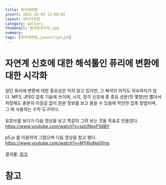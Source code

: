 ```yaml
---
title: 퓨리에변환
insert: 2022-10-09 12:00:02
layout: 레이아웃명
category: gallery
thumbnail: 썸네일이미지.jpg
summary: 
tags: [퓨리에변환,javascript,p5]
---
```


# 자연계 신호에 대한 해석툴인 퓨리에 변환에 대한 시각화

일단 퓨리에 변환에 대한 중요성은 익히 알고 있지만, 그 해석이 아직도 익숙하지가 않다. MP3, JPEG 압축 기술에 쓰이며, 시각, 청각 신호에 중 중요 성분(첫 몇항)만 뽑아서 저장해도 충분히 이질감 없이 원본 정보를 보고 들을 수 있음에 착안한 압축 방법이며, 그 때 사용하는 수학 도구이다.<br/>
<br/>
유튜브를 보다가 다음 영상을 보고 똑같이 그려 보는 것을 목표로 만들었다.<br/>
<a href="https://www.youtube.com/watch?v=spUNpyF58BY" target="_blank">https://www.youtube.com/watch?v=spUNpyF58BY</a><br/>
<br/>
p5.js 를 이용하여 그렸으며 다음 영상을 참고 했다.<br/>
<a href="https://www.youtube.com/watch?v=MY4luNgGfms" target="_blank">https://www.youtube.com/watch?v=MY4luNgGfms</a><br/>
<br/>
결과물: <a href="https://redpeanut.github.io/hello-fourier/fourier2.html" target="_blank">링크</a>
<!-- ![결과화면캡처](./capture.png) -->

# 참고





